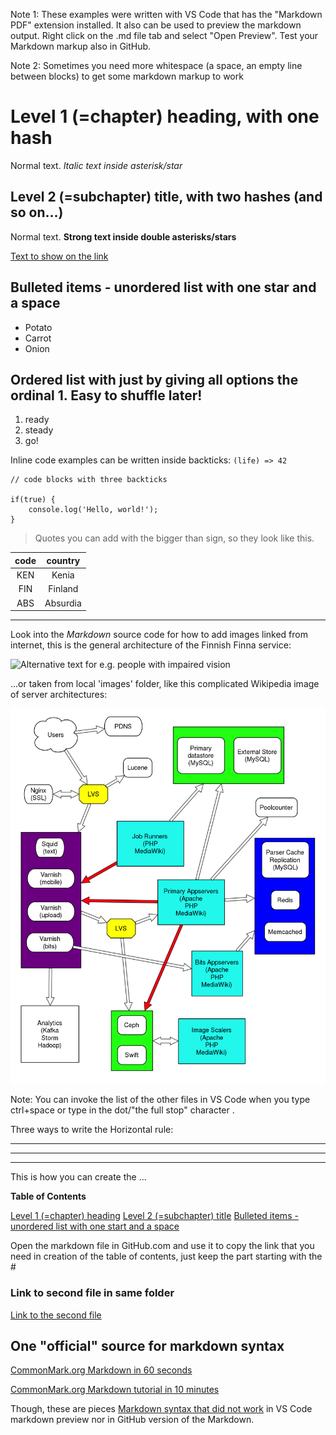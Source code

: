Note 1: These examples were written with VS Code that has the "Markdown PDF" extension installed. It also
can be used to preview the markdown output. Right click on the .md file tab and select "Open Preview". Test your Markdown markup also in GitHub.

Note 2: Sometimes you need more whitespace (a space, an empty line between blocks) to get some markdown markup to work

# Level 1 (=chapter) heading, with one hash

Normal text. *Italic text inside asterisk/star* 

## Level 2 (=subchapter) title, with two hashes (and so on...)

Normal text. **Strong text inside double asterisks/stars**

[Text to show on the link](https://www.w3.org/) 

## Bulleted items - unordered list with one star **and a space**

* Potato
* Carrot
* Onion

## Ordered list with just by giving all options the ordinal 1.  Easy to shuffle later!

1. ready
1. steady
1. go!

Inline code examples can be written inside backticks: `(life) => 42`

```
// code blocks with three backticks

if(true) {
    console.log('Hello, world!');
}

```


> Quotes you can add with the bigger than sign, so they look like this.


| code | country |
| :--: | :-----: |
| KEN  | Kenia   |
| FIN  | Finland |
| ABS  | Absurdia |

<hr />

Look into the *Markdown* source code for how to add images linked from internet, this is the general architecture of the Finnish Finna service: 

![Alternative text for e.g. people with impaired vision](https://www.kiwi.fi/download/attachments/200048777/Ohjelmistoarkkitehtuuri.png?version=1&modificationDate=1607524001948&api=v2)


...or taken from local 'images' folder, like this complicated Wikipedia image of server architectures: 

![Wikipedia's sample picture of server architecture](images/1200px-Wikimedia_Server_Architecture_(simplified).svg.png)

Note: You can invoke the list of the other files in VS Code when you type ctrl+space or type in the dot/"the full stop" character  .

Three ways to write the Horizontal rule:
<hr />

---

***

This is how you can create the ...

**Table of Contents**

[Level 1 (=chapter) heading](#level-1-chapter-heading-with-one-hash)
[Level 2 (=subchapter) title](#level-2-subchapter-title-with-two-hashes-and-so-on)
[Bulleted items - unordered list with one start and a space](#bulleted-items---unordered-list-with-one-star-and-a-space)

Open the markdown file in GitHub.com and use it to copy the link that you need in creation of the table of contents,
just keep the part starting with the #

### Link to second file in same folder
[Link to the second file](markdown_file2.md)


## One "official" source for markdown syntax

[CommonMark.org Markdown in 60 seconds](https://commonmark.org/help/)

[CommonMark.org Markdown tutorial in 10 minutes](https://commonmark.org/help/tutorial/)

Though, these are pieces [Markdown syntax that did not work](markdown_not_supported_syntax.md) in VS Code markdown preview nor in GitHub version of the Markdown.
